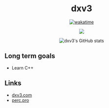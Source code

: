 <h1 align="center">dxv3</h1>

<div align="center">

  [![wakatime](https://wakatime.com/badge/user/b889c3ef-b222-47e0-9fd8-e225c6813705.svg)](https://wakatime.com/@b889c3ef-b222-47e0-9fd8-e225c6813705)

  <img src="https://discord.c99.nl/widget/theme-4/541388135712423936.png"></img>

  ![dxv3's GitHub stats](https://github-readme-stats.vercel.app/api?username=dxv3&show_icons=true&theme=radical)
</div>

## Long term goals
* Learn C++

## Links
* [dxv3.com](https://dxv3.com/)
* [perc.pro](https://perc.pro/)

